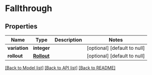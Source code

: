 # Fallthrough

## Properties
Name | Type | Description | Notes
------------ | ------------- | ------------- | -------------
**variation** | **integer** |  | [optional] [default to null]
**rollout** | [**Rollout**](Rollout.md) |  | [optional] [default to null]

[[Back to Model list]](../README.md#documentation-for-models) [[Back to API list]](../README.md#documentation-for-api-endpoints) [[Back to README]](../README.md)


